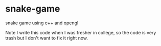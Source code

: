 # snake-game
snake game using c++ and opengl

Note
I write this code when I was fresher in college, so the code is very trash but I don't want to fix it right now.
